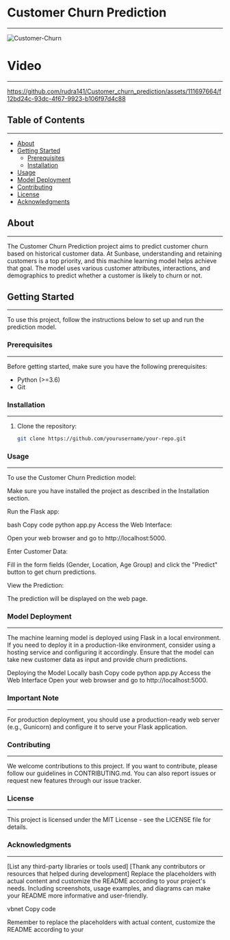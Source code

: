 # Customer Churn Prediction
-------------------------------------------------------------------------------------------------------------------------------

![Customer-Churn](https://github.com/rudra141/Customer_churn_prediction/assets/111697664/fb6530df-b06e-4efd-8b93-96eb438734a5)


# Video 
-------------------------------------------------------------------------------------------------------------------------------

https://github.com/rudra141/Customer_churn_prediction/assets/111697664/f12bd24c-93dc-4f67-9923-b106f97d4c88


## Table of Contents
--------------------------------------------------------------------------------------------------------------------------------
- [About](#about)
- [Getting Started](#getting-started)
  - [Prerequisites](#prerequisites)
  - [Installation](#installation)
- [Usage](#usage)
- [Model Deployment](#model-deployment)
- [Contributing](#contributing)
- [License](#license)
- [Acknowledgments](#acknowledgments)

## About
--------------------------------------------------------------------------------------------------------------------------------
The Customer Churn Prediction project aims to predict customer churn based on historical customer data. At Sunbase, understanding and retaining customers is a top priority, and this machine learning model helps achieve that goal. The model uses various customer attributes, interactions, and demographics to predict whether a customer is likely to churn or not.

## Getting Started
--------------------------------------------------------------------------------------------------------------------------------
To use this project, follow the instructions below to set up and run the prediction model.

### Prerequisites
--------------------------------------------------------------------------------------------------------------------------------
Before getting started, make sure you have the following prerequisites:

- Python (>=3.6)
- Git

### Installation
--------------------------------------------------------------------------------------------------------------------------------
1. Clone the repository:

   ```bash
   git clone https://github.com/yourusername/your-repo.git
### Usage
--------------------------------------------------------------------------------------------------------------------------------
To use the Customer Churn Prediction model:

Make sure you have installed the project as described in the Installation section.

Run the Flask app:

bash
Copy code
python app.py
Access the Web Interface:

Open your web browser and go to http://localhost:5000.

Enter Customer Data:

Fill in the form fields (Gender, Location, Age Group) and click the "Predict" button to get churn predictions.

View the Prediction:

The prediction will be displayed on the web page.

### Model Deployment
---------------------------------------------------------------------------------------------------------------------------------
The machine learning model is deployed using Flask in a local environment. If you need to deploy it in a production-like environment, consider using a hosting service and configuring it accordingly. Ensure that the model can take new customer data as input and provide churn predictions.

Deploying the Model Locally
bash
Copy code
python app.py
Access the Web Interface
Open your web browser and go to http://localhost:5000.

### Important Note
---------------------------------------------------------------------------------------------------------------------------------------
For production deployment, you should use a production-ready web server (e.g., Gunicorn) and configure it to serve your Flask application.

### Contributing
---------------------------------------------------------------------------------------------------------------------------------------
We welcome contributions to this project. If you want to contribute, please follow our guidelines in CONTRIBUTING.md. You can also report issues or request new features through our issue tracker.

### License
----------------------------------------------------------------------------------------------------------------------------------------
This project is licensed under the MIT License - see the LICENSE file for details.

### Acknowledgments
----------------------------------------------------------------------------------------------------------------------------------------
[List any third-party libraries or tools used]
[Thank any contributors or resources that helped during development]
Replace the placeholders with actual content and customize the README according to your project's needs. Including screenshots, usage examples, and diagrams can make your README more informative and user-friendly.

vbnet
Copy code

Remember to replace the placeholders with actual content, customize the README according to your 
